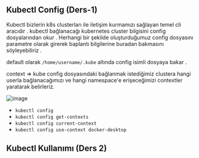 ## Kubectl Config (Ders-1)
Kubectl bizlerin k8s clusterları ile iletişim kurmamızı sağlayan temel cli aracıdır .
kubectl bağlanacağı kubernetes cluster bilgisini config dosyalarından okur . Herhangi bir şekilde oluşturduğumuz config dosyasını parametre olarak girerek baplantı bilgilerine buradan bakmasını söyleyebiliriz .

default olarak `/home/username/.kube` altında config isimli dosyaya bakar .

context => kube config dosyasındaki bağlanmak istediğimiz clustera hangi userla bağlanacağımızı ve hangi namespace'e erişeceğimizi contextler yaratarak belirleriz.

![image](https://user-images.githubusercontent.com/74687192/156349464-0faaabd4-5317-4d1b-8521-ff29c49fd2db.png)


- `kubectl config` 
- `kubectl config get-contexts`
- `kubectl config current-context`
- `kubectl config use-context docker-desktop`


## Kubectl Kullanımı (Ders 2)
